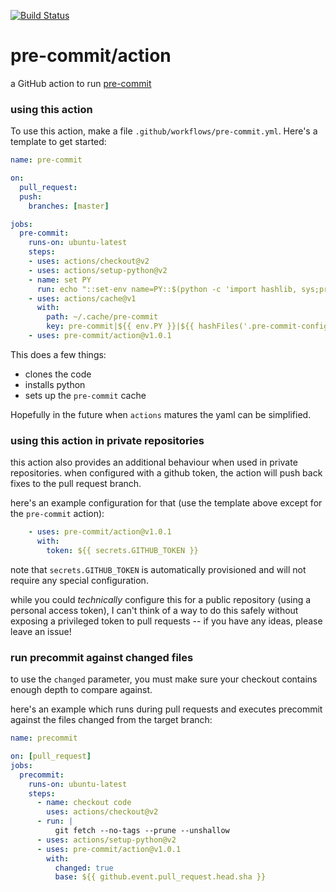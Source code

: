 [![Build Status](https://github.com/pre-commit/action/workflows/deploy/badge.svg)](https://github.com/pre-commit/action/actions)

pre-commit/action
=================

a GitHub action to run [pre-commit](https://pre-commit.com)

### using this action

To use this action, make a file `.github/workflows/pre-commit.yml`.  Here's a
template to get started:

```yaml
name: pre-commit

on:
  pull_request:
  push:
    branches: [master]

jobs:
  pre-commit:
    runs-on: ubuntu-latest
    steps:
    - uses: actions/checkout@v2
    - uses: actions/setup-python@v2
    - name: set PY
      run: echo "::set-env name=PY::$(python -c 'import hashlib, sys;print(hashlib.sha256(sys.version.encode()+sys.executable.encode()).hexdigest())')"
    - uses: actions/cache@v1
      with:
        path: ~/.cache/pre-commit
        key: pre-commit|${{ env.PY }}|${{ hashFiles('.pre-commit-config.yaml') }}
    - uses: pre-commit/action@v1.0.1
```

This does a few things:

- clones the code
- installs python
- sets up the `pre-commit` cache

Hopefully in the future when `actions` matures the yaml can be simplified.

### using this action in private repositories

this action also provides an additional behaviour when used in private
repositories.  when configured with a github token, the action will push back
fixes to the pull request branch.

here's an example configuration for that (use the template above except for the
`pre-commit` action):

```yaml
    - uses: pre-commit/action@v1.0.1
      with:
        token: ${{ secrets.GITHUB_TOKEN }}
```

note that `secrets.GITHUB_TOKEN` is automatically provisioned and will not
require any special configuration.

while you could _technically_ configure this for a public repository (using a
personal access token), I can't think of a way to do this safely without
exposing a privileged token to pull requests -- if you have any ideas, please
leave an issue!

### run precommit against changed files

to use the `changed` parameter, you must make sure your checkout contains enough depth
to compare against.

here's an example which runs during pull requests and executes precommit against the files changed
from the target branch:

```yaml
name: precommit

on: [pull_request]
jobs:
  precommit:
    runs-on: ubuntu-latest
    steps:
      - name: checkout code
        uses: actions/checkout@v2
      - run: |
          git fetch --no-tags --prune --unshallow
      - uses: actions/setup-python@v2
      - uses: pre-commit/action@v1.0.1
        with:
          changed: true
          base: ${{ github.event.pull_request.head.sha }}
```
